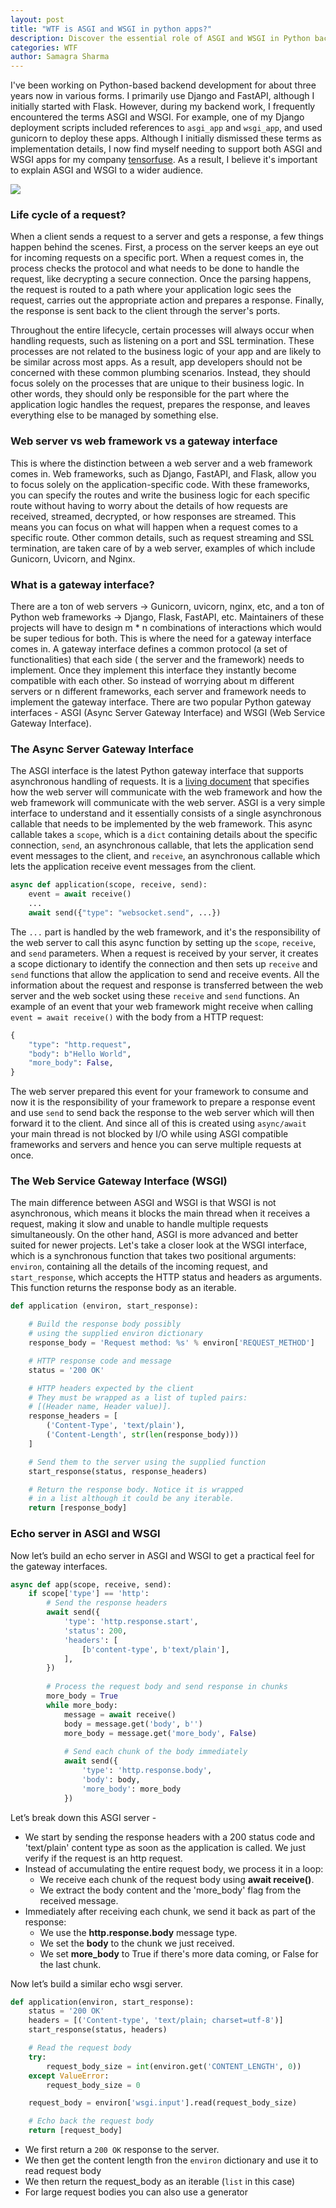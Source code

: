 ```yaml
---
layout: post
title: "WTF is ASGI and WSGI in python apps?"
description: Discover the essential role of ASGI and WSGI in Python backend development with our in-depth guide. Uncover how these gateway interfaces power communication between web servers and popular frameworks like Django, FastAPI, and Flask. Our tutorial offers a clear breakdown of synchronous and asynchronous server handling, complete with hands-on examples such as constructing an echo server. Perfect for developers seeking to improve Python web application deployment and server performance. Tailored for professionals and hobbyists keen on mastering backend integration with ASGI and WSGI.
categories: WTF
author: Samagra Sharma
---
```



I've been working on Python-based backend development for about three years now in various forms. I primarily use Django and FastAPI, although I initially started with Flask. However, during my backend work, I frequently encountered the terms ASGI and WSGI. For example, one of my Django deployment scripts included references to `asgi_app` and `wsgi_app`, and used gunicorn to deploy these apps. Although I initially dismissed these terms as implementation details, I now find myself needing to support both ASGI and WSGI apps for my company [tensorfuse](https://www.tensorfuse.io). As a result, I believe it's important to explain ASGI and WSGI to a wider audience.

![](/assets/images/gateway_interface.png)
### Life cycle of a request?

When a client sends a request to a server and gets a response, a few things happen behind the scenes. First, a process on the server keeps an eye out for incoming requests on a specific port. When a request comes in, the process checks the protocol and what needs to be done to handle the request, like decrypting a secure connection.  Once the parsing happens, the request is routed to a path where your application logic sees the request, carries out the appropriate action and prepares a response. Finally, the response is sent back to the client through the server's ports.

Throughout the entire lifecycle, certain processes will always occur when handling requests, such as listening on a port and SSL termination. These processes are not related to the business logic of your app and are likely to be similar across most apps. As a result, app developers should not be concerned with these common plumbing scenarios. Instead, they should focus solely on the processes that are unique to their business logic. In other words, they should only be responsible for the part where the application logic handles the request,  prepares the response, and leaves everything else to be managed by something else.

### Web server vs web framework vs a gateway interface

This is where the distinction between a web server and a web framework comes in. Web frameworks, such as Django, FastAPI, and Flask, allow you to focus solely on the application-specific code. With these frameworks, you can specify the routes and write the business logic for each specific route without having to worry about the details of how requests are received, streamed, decrypted, or how responses are streamed.  This means you can focus on what will happen when a request comes to a specific route. Other common details, such as request streaming and SSL termination, are taken care of by a web server, examples of which include Gunicorn, Uvicorn, and Nginx.

### What is a gateway interface?

There are a ton of web servers -> Gunicorn, uvicorn, nginx, etc, and a ton of Python web frameworks -> Django, Flask, FastAPI, etc. Maintainers of these projects will have to design m * n  combinations of interactions which would be super tedious for both. This is where the need for a gateway interface comes in. A gateway interface defines a common protocol (a set of functionalities) that each side ( the server and the framework) needs to implement. Once they implement this interface they instantly become compatible with each other. So instead of worrying about m different servers or n different frameworks, each server and framework needs to implement the gateway interface. There are two popular Python gateway interfaces - ASGI (Async Server Gateway Interface) and WSGI (Web Service Gateway Interface).

### The Async Server Gateway Interface
The ASGI interface is the latest Python gateway interface that supports asynchronous handling of requests. It is a [living document](https://asgi.readthedocs.io/en/latest/index.html) that specifies how the web server will communicate with the web framework and how the web framework will communicate with the web server. ASGI is a very simple interface to understand and it essentially consists of a single asynchronous callable that needs to be implemented by the web framework. This async callable takes a `scope`, which is a `dict` containing details about the specific connection, `send`, an asynchronous callable, that lets the application send event messages to the client, and `receive`, an asynchronous callable which lets the application receive event messages from the client.

```python
async def application(scope, receive, send):
    event = await receive()
    ...
    await send({"type": "websocket.send", ...})
```

The `...` part is handled by the web framework, and it's the responsibility of the web server to call this async function by setting up the `scope`, `receive`, and `send` parameters. When a request is received by your server, it creates a scope dictionary to identify the connection and then sets up `receive` and `send` functions that allow the application to send and receive events. All the information about the request and response is transferred between the web server and the web socket using these `receive` and `send` functions. An example of an event that your web framework might receive when calling `event = await receive()` with the body from a HTTP request:

```python
{
    "type": "http.request",
    "body": b"Hello World",
    "more_body": False,
}
```

The web server prepared this event for your framework to consume and now it is the responsibility of your framework to prepare a response event and use `send` to send back the response to the web server which will then forward it to the client. And since all of this is created using `async/await` your main thread is not blocked by I/O while using ASGI compatible frameworks and servers and hence you can serve multiple requests at once.

### The Web Service Gateway Interface (WSGI)

The main difference between ASGI and WSGI is that WSGI is not asynchronous, which means it blocks the main thread when it receives a request, making it slow and unable to handle multiple requests simultaneously. On the other hand, ASGI is more advanced and better suited for newer projects. Let's take a closer look at the WSGI interface, which is a synchronous function that takes two positional arguments: `environ`, containing all the details of the incoming request, and `start_response`, which accepts the HTTP status and headers as arguments. This function returns the response body as an iterable.

```python
def application (environ, start_response):

    # Build the response body possibly
    # using the supplied environ dictionary
    response_body = 'Request method: %s' % environ['REQUEST_METHOD']

    # HTTP response code and message
    status = '200 OK'

    # HTTP headers expected by the client
    # They must be wrapped as a list of tupled pairs:
    # [(Header name, Header value)].
    response_headers = [
        ('Content-Type', 'text/plain'),
        ('Content-Length', str(len(response_body)))
    ]

    # Send them to the server using the supplied function
    start_response(status, response_headers)

    # Return the response body. Notice it is wrapped
    # in a list although it could be any iterable.
    return [response_body]

```

### Echo server in ASGI and WSGI
Now let’s build an echo server in ASGI and WSGI to get a practical feel for the gateway interfaces.

```python
async def app(scope, receive, send):
    if scope['type'] == 'http':
        # Send the response headers
        await send({
            'type': 'http.response.start',
            'status': 200,
            'headers': [
                [b'content-type', b'text/plain'],
            ],
        })
        
        # Process the request body and send response in chunks
        more_body = True
        while more_body:
            message = await receive()
            body = message.get('body', b'')
            more_body = message.get('more_body', False)
            
            # Send each chunk of the body immediately
            await send({
                'type': 'http.response.body',
                'body': body,
                'more_body': more_body
            })
```

Let’s break down this ASGI server -
* We start by sending the response headers with a 200 status code and 'text/plain' content type as soon as the application is called. We just verify if the request is an http request.
* Instead of accumulating the entire request body, we process it in a loop:
  * We receive each chunk of the request body using **await receive()**.
  * We extract the body content and the 'more_body' flag from the received message.
* Immediately after receiving each chunk, we send it back as part of the response:
  * We use the **http.response.body** message type.
  * We set the **body** to the chunk we just received.
  * We set **more_body** to True if there's more data coming, or False for the last chunk.

Now let’s build a similar echo wsgi server.

```python
def application(environ, start_response):
    status = '200 OK'
    headers = [('Content-type', 'text/plain; charset=utf-8')]
    start_response(status, headers)

    # Read the request body
    try:
        request_body_size = int(environ.get('CONTENT_LENGTH', 0))
    except ValueError:
        request_body_size = 0

    request_body = environ['wsgi.input'].read(request_body_size)

    # Echo back the request body
    return [request_body]
```


* We first return a `200 OK` response to the server.
* We then get the content length fron the `environ` dictionary and use it to read request body
* We then return the request_body as an iterable (`list` in this case)
* For large request bodies you can also use a generator 
